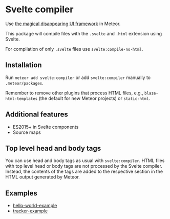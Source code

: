 # Svelte compiler

Use [the magical disappearing UI framework](https://svelte.technology) in Meteor.

This package will compile files with the `.svelte` and `.html` extension using Svelte.

For compilation of only `.svelte` files use `svelte:compile-no-html`.

## Installation

Run `meteor add svelte:compiler` or add `svelte:compiler` manually to `.meteor/packages`.

Remember to remove other plugins that process HTML files, e.g., `blaze-html-templates`
(the default for new Meteor projects) or `static-html`.

## Additional features

* ES2015+ in Svelte components
* Source maps

## Top level head and body tags

You can use head and body tags as usual with `svelte:compiler`.
HTML files with top level head or body tags are not processed by the Svelte compiler.
Instead, the contents of the tags are added to the respective section in the HTML output generated by Meteor.

## Examples

* [hello-world-example](https://github.com/meteor-svelte/hello-world-example)
* [tracker-example](https://github.com/meteor-svelte/tracker-example)
